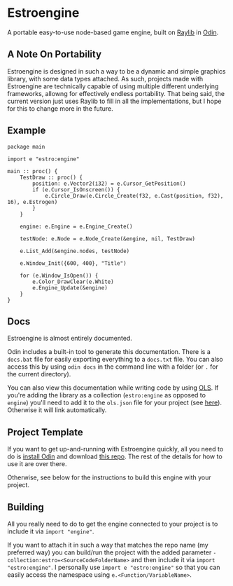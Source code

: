 # Estroengine
A portable easy-to-use node-based game engine, built on [Raylib](https://www.raylib.com/) in [Odin](https://odin-lang.org/).

## A Note On Portability
Estroengine is designed in such a way to be a dynamic and simple graphics library, with some data types attached. As such, projects made with Estroengine are technically capable of using multiple different underlying frameworks, allowng for effectively endless portability. That being said, the current version just uses Raylib to fill in all the implementations, but I hope for this to change more in the future.

## Example
    package main
    
    import e "estro:engine"
    
    main :: proc() {
        TestDraw :: proc() {
            position: e.Vector2(i32) = e.Cursor_GetPosition()
            if (e.Cursor_IsOnscreen()) {
                e.Circle_Draw(e.Circle_Create(f32, e.Cast(position, f32), 16), e.Estrogen)
            }
        }
    
        engine: e.Engine = e.Engine_Create()
    
        testNode: e.Node = e.Node_Create(&engine, nil, TestDraw)
    
        e.List_Add(&engine.nodes, testNode)
    
        e.Window_Init({600, 400}, "Title")
    
        for (e.Window_IsOpen()) {
            e.Color_DrawClear(e.White)
            e.Engine_Update(&engine)
        }
    }

## Docs

Estroengine is almost entirely documented.

Odin includes a built-in tool to generate this documentation. There is a ``docs.bat`` file for easily exporting everything to a ``docs.txt`` file. You can also access this by using ``odin docs`` in the command line with a folder (or ``.`` for the current directory).

You can also view this documentation while writing code by using [OLS](https://github.com/DanielGavin/ols). If you're adding the library as a collection (``estro:engine`` as opposed to ``engine``) you'll need to add it to the ``ols.json`` file for your project (see [here](https://github.com/DanielGavin/ols?tab=readme-ov-file#configuration)). Otherwise it will link automatically.

## Project Template
If you want to get up-and-running with Estroengine quickly, all you need to do is [install Odin](https://odin-lang.org/docs/install/) and download [this repo](https://github.com/RobinsAviary/Estroengine-Template-Odin). The rest of the details for how to use it are over there.

Otherwise, see below for the instructions to build this engine with your project.

## Building
All you really need to do to get the engine connected to your project is to include it via ``import "engine"``.

If you want to attach it in such a way that matches the repo name (my preferred way) you can build/run the project with the added parameter ``-collection:estro=<SourceCodeFolderName>`` and then include it via ``import "estro:engine"``. I personally use ``import e "estro:engine"`` so that you can easily access the namespace using ``e.<Function/VariableName>``.

